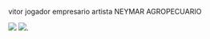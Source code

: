 vitor
jogador
empresario
artista
NEYMAR
AGROPECUARIO

![](https://media.tenor.com/KkiT7k7nPbQAAAAM/neyney-neymar.gif)
![](https://media.tenor.com/X19EzSYN-X0AAAAC/melih-anar-arda-s%C3%BCmer-gif-zaa-asdasd.gif).
